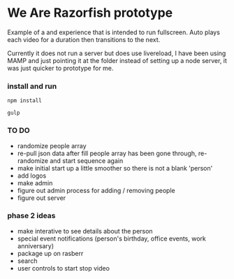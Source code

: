 # We Are Razorfish prototype
Example of a and experience that is intended to run fullscreen. Auto plays each video for a duration then transitions to the next.

Currently it does not run a server but does use livereload, I have been using MAMP and just pointing it at the folder instead of setting up a node server, it was just quicker to prototype for me.

### install and run

`npm install`

`gulp`

### TO DO
- randomize people array
- re-pull json data after fill people array has been gone through, re-randomize and start sequence again
- make initial start up a little smoother so there is not a blank 'person'
- add logos
- make admin
- figure out admin process for adding / removing people
- figure out server



### phase 2 ideas
- make interative to see details about the person
- special event notifications (person's birthday, office events, work anniversary)
- package up on rasberr
- search
- user controls to start stop video
